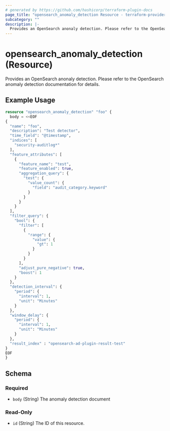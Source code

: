 ```yaml
---
# generated by https://github.com/hashicorp/terraform-plugin-docs
page_title: "opensearch_anomaly_detection Resource - terraform-provider-opensearch"
subcategory: ""
description: |-
  Provides an OpenSearch anonaly detection. Please refer to the OpenSearch anomaly detection documentation for details.
---
```


# opensearch_anomaly_detection (Resource)

Provides an OpenSearch anonaly detection. Please refer to the OpenSearch anomaly detection documentation for details.

## Example Usage

```terraform
resource "opensearch_anomaly_detection" "foo" {
  body = <<EOF
{
  "name": "foo",
  "description": "Test detector",
  "time_field": "@timestamp",
  "indices": [
    "security-auditlog*"
  ],
  "feature_attributes": [
    {
      "feature_name": "test",
      "feature_enabled": true,
      "aggregation_query": {
        "test": {
          "value_count": {
            "field": "audit_category.keyword"
          }
        }
      }
    }
  ],
  "filter_query": {
    "bool": {
      "filter": [
        {
          "range": {
            "value": {
              "gt": 1
            }
          }
        }
      ],
      "adjust_pure_negative": true,
      "boost": 1
    }
  },
  "detection_interval": {
    "period": {
      "interval": 1,
      "unit": "Minutes"
    }
  },
  "window_delay": {
    "period": {
      "interval": 1,
      "unit": "Minutes"
    }
  },
  "result_index" : "opensearch-ad-plugin-result-test"
}
EOF
}
```

<!-- schema generated by tfplugindocs -->
## Schema

### Required

- `body` (String) The anomaly detection document

### Read-Only

- `id` (String) The ID of this resource.

